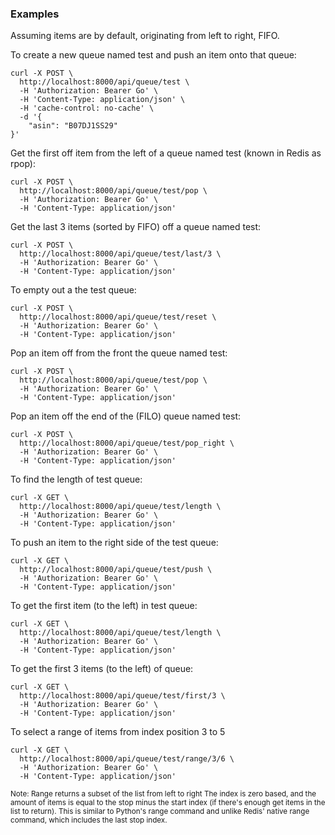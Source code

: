 ### Examples
Assuming items are by default, originating from left to right, FIFO.


To create a new queue named test and push an item onto that queue:

```
curl -X POST \
  http://localhost:8000/api/queue/test \
  -H 'Authorization: Bearer Go' \
  -H 'Content-Type: application/json' \
  -H 'cache-control: no-cache' \
  -d '{
	"asin": "B07DJ1SS29"
}'
```
Get the first off item from the left of a queue named test (known in Redis as rpop):
```
curl -X POST \
  http://localhost:8000/api/queue/test/pop \
  -H 'Authorization: Bearer Go' \
  -H 'Content-Type: application/json'
```

Get the last 3 items (sorted by FIFO) off a queue named test:
```
curl -X POST \
  http://localhost:8000/api/queue/test/last/3 \
  -H 'Authorization: Bearer Go' \
  -H 'Content-Type: application/json'
```

To empty out a the test queue:
```
curl -X POST \
  http://localhost:8000/api/queue/test/reset \
  -H 'Authorization: Bearer Go' \
  -H 'Content-Type: application/json'
```

Pop an item off from the front the queue named test:
```
curl -X POST \
  http://localhost:8000/api/queue/test/pop \
  -H 'Authorization: Bearer Go' \
  -H 'Content-Type: application/json'
```

Pop an item off the end of the (FILO) queue named test:
```
curl -X POST \
  http://localhost:8000/api/queue/test/pop_right \
  -H 'Authorization: Bearer Go' \
  -H 'Content-Type: application/json'
```

To find the length of test queue:
```
curl -X GET \
  http://localhost:8000/api/queue/test/length \
  -H 'Authorization: Bearer Go' \
  -H 'Content-Type: application/json'
```

To push an item to the right side of the test queue:
```
curl -X GET \
  http://localhost:8000/api/queue/test/push \
  -H 'Authorization: Bearer Go' \
  -H 'Content-Type: application/json'
```

To get the first item (to the left) in test queue:
```
curl -X GET \
  http://localhost:8000/api/queue/test/length \
  -H 'Authorization: Bearer Go' \
  -H 'Content-Type: application/json'
```

To get the first 3 items (to the left) of queue:
```
curl -X GET \
  http://localhost:8000/api/queue/test/first/3 \
  -H 'Authorization: Bearer Go' \
  -H 'Content-Type: application/json'
```

To select a range of items from index position 3 to 5
```
curl -X GET \
  http://localhost:8000/api/queue/test/range/3/6 \
  -H 'Authorization: Bearer Go' \
  -H 'Content-Type: application/json'
```

<sub>
Note: Range returns a subset of the list from left to right
The index is zero based, and the amount of items
is equal to the stop minus the start index (if there's enough get items in the list to return).
This is similar to Python's range command and unlike Redis' native
range command, which includes the last stop index.
</sub>
